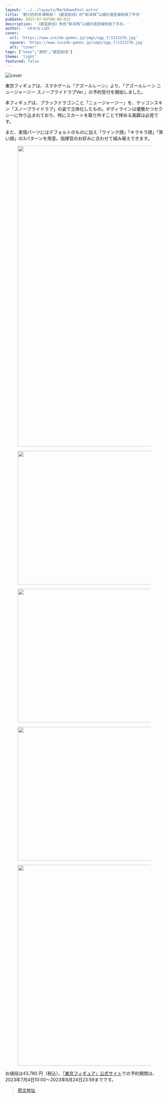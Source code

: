 ```yaml
---
layout: '../../layouts/MarkdownPost.astro'
title: '魅力的的丰满臀部！《碧蓝航线》的“新泽西”以婚纱造型被制成了手办'
pubDate: 2023-07-04T08:00:03Z
description: '《碧蓝航线》角色“新泽西”以婚纱造型被制成了手办。'
author: '《おおなっぱ》'
cover:
  url: 'https://www.inside-games.jp/imgs/ogp_f/1213376.jpg'
  square: 'https://www.inside-games.jp/imgs/ogp_f/1213376.jpg'
  alt: "cover"
tags: ["news","游戏","碧蓝航线"]
theme: 'light'
featured: false
---
```


![cover](https://www.inside-games.jp/imgs/ogp_f/1213376.jpg)

<figure class="ctms-editor-twitter"><blockquote class="twitter-tweet" data-conversation=""><a href="https://twitter.com/TokyoFig/status/1676033083617972224?s=20"></a></blockquote><script async="" charset="utf-8" src="https://platform.twitter.com/widgets.js"></script></figure>

東京フィギュアは、スマホゲーム『アズールレーン』より、「アズールレーン ニュージャージー スノーブライドラブVer.」の予約受付を開始しました。

本フィギュアは、ブラックドラゴンこと「ニュージャージー」を、ケッコンスキン「スノーブライドラブ」の姿で立体化したもの。ボディラインは優雅かつセクシーに作り込まれており、特にスカートを取り外すことで拝める美脚は必見です。

また、表情パーツにはデフォルトのものに加え「ウインク顔」「キラキラ顔」「笑い顔」の3パターンを用意。指揮官のお好みに合わせて組み替えできます。

<figure class="ctms-editor-image"><img src="https://www.inside-games.jp/imgs/zoom/1213369.jpg" class="inline-article-image" width="640" height="959"></figure>
<figure class="ctms-editor-image"><img src="https://www.inside-games.jp/imgs/zoom/1213365.jpg" class="inline-article-image" width="640" height="426"></figure>
<figure class="ctms-editor-image"><img src="https://www.inside-games.jp/imgs/zoom/1213366.jpg" class="inline-article-image" width="640" height="426"></figure>
<figure class="ctms-editor-image"><img src="https://www.inside-games.jp/imgs/zoom/1213367.jpg" class="inline-article-image" width="640" height="426"></figure>
<figure class="ctms-editor-image"><img src="https://www.inside-games.jp/imgs/zoom/1213370.jpg" class="inline-article-image" width="640" height="640"></figure>

お値段は43,780 円（税込）。[「東京フィギュア」公式サイト](https://tokyofigure.jp/products/detail.php?product_id=374)での予約期間は、2023年7月4日10:00～2023年8月24日23:59までです。

>[原文地址](https://www.inside-games.jp/article/2023/07/04/146991.html)  